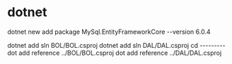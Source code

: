 # dotnet

dotnet new add package MySql.EntityFrameworkCore --version 6.0.4

dotnet add sln BOL/BOL.csproj
dotnet add sln DAL/DAL.csproj
cd ---------
dot add reference ../BOL/BOL.csproj
dot add reference ../DAL/DAL.csproj
